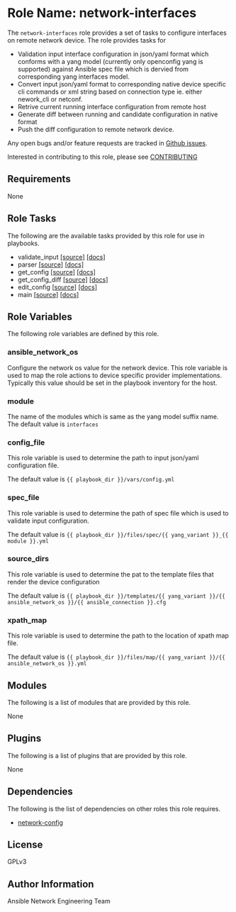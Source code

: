 # Role Name: network-interfaces
The ```network-interfaces``` role provides a set of tasks to configure interfaces on remote network
device. The role provides tasks for 
* Validation input interface configuration in json/yaml format which conforms with a yang model
  (currently only openconfig yang is supported) against Ansible spec file which is dervied 
  from corresponding yang interfaces model. 
* Convert input json/yaml format to corresponding native device specific cli commands or xml string
  based on connection type ie. either nework_cli or netconf.
* Retrive current running interface configuration from remote host
* Generate diff between running and candidate configuration in native format
* Push the diff configuration to remote network device.
 
Any open bugs and/or feature requests are tracked in [Github issues](../../issues).

Interested in contributing to this role, please see [CONTRIBUTING](CONTRIBUTING.md)

## Requirements
None

## Role Tasks
The following are the available tasks provided by this role for use in
playbooks.

* validate_input [[source]](tasks/validate_input.yml) [[docs]](docs/validate_input.md)
* parser [[source]](tasks/parser.yml) [[docs]](docs/parser.md)
* get_config [[source]](tasks/get_config.yml) [[docs]](docs/get_config.md)
* get_config_diff [[source]](tasks/get_config_diff.yml) [[docs]](docs/get_config_diff.md)
* edit_config [[source]](tasks/edit_config.yml) [[docs]](docs/edit_config.md)
* main [[source]](tasks/main.yml) [[docs]](docs/main.md)

## Role Variables
The following role variables are defined by this role.

### ansible_network_os
Configure the network os value for the network device.  This role variable is
used to map the role actions to device specific provider implementations.
Typically this value should be set in the playbook inventory for the host.  

### module
The name of the modules which is same as the yang model suffix name.
The default value is ```interfaces```

### config_file
This role variable is used to determine the path to input json/yaml configuration file.

The default value is ```{{ playbook_dir }}/vars/config.yml```

### spec_file
This role variable is used to determine the path of spec file which is used to validate input 
configuration.

The default value is ```{{ playbook_dir }}/files/spec/{{ yang_variant }}_{{ module }}.yml```

### source_dirs
This role variable is used to determine the pat to the template files that render the device configuration 

The default value is ```{{ playbook_dir }}/templates/{{ yang_variant }}/{{ ansible_network_os }}/{{ ansible_connection }}.cfg```

### xpath_map
This role variable is used to determine the path to the location of xpath map file. 

The default value is ```{{ playbook_dir }}/files/map/{{ yang_variant }}/{{ ansible_network_os }}.yml```

## Modules
The following is a list of modules that are provided by this role.

None

## Plugins
The following is a list of plugins that are provided by this role.

None

## Dependencies
The following is the list of dependencies on other roles this role requires.

* [network-config](http://github.com/ansible-network/network-config)

## License
GPLv3

## Author Information
Ansible Network Engineering Team
